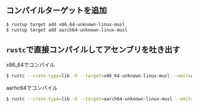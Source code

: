## コンパイルターゲットを追加

```bash
$ rustup target add x86_64-unknown-linux-musl
$ rustup target add aarch64-unknown-linux-musl
```

## `rustc`で直接コンパイルしてアセンブリを吐き出す

x86\_64でコンパイル
```bash
$ rustc --crate-type=lib -O --target=x86_64-unknown-linux-musl --emit=asm -o foo_x86_64_musl.s foo.rs
```

aarhc64でコンパイル
```bash
$ rustc --crate-type=lib -O --target=aarch64-unknown-linux-musl --emit=asm -o foo_aarch64_musl.s foo.rs
```

